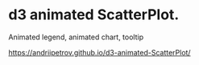 # d3 animated ScatterPlot.
Animated legend, animated chart, tooltip

https://andriipetrov.github.io/d3-animated-ScatterPlot/
